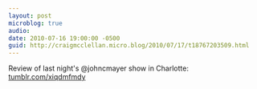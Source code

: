 ```yaml
---
layout: post
microblog: true
audio: 
date: 2010-07-16 19:00:00 -0500
guid: http://craigmcclellan.micro.blog/2010/07/17/t18767203509.html
---
```

Review of last night's @johncmayer show in Charlotte: [tumblr.com/xiqdmfmdy](http://tumblr.com/xiqdmfmdy)

